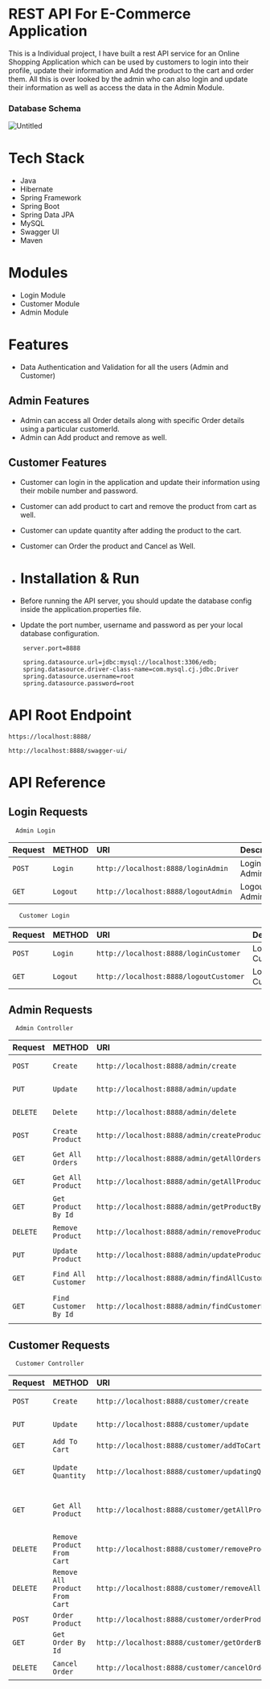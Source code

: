# REST API For E-Commerce Application
This is a Individual project, I have built a rest API service for an Online Shopping Application which can be used by customers to login into their profile, update their information and Add the product to the cart and order them. All this is over looked by the admin who can also login and update their information as well as access the data in the Admin Module. 

### Database Schema
![Untitled](https://user-images.githubusercontent.com/54835356/205990063-0019a1a9-434c-4b1a-8e43-bbfd83f3aa8c.png)

# Tech Stack
- Java
- Hibernate
- Spring Framework
- Spring Boot
- Spring Data JPA
- MySQL
- Swagger UI
- Maven

# Modules

- Login Module
- Customer Module
- Admin Module

# Features

- Data Authentication and Validation for all the users (Admin and Customer)

## Admin Features
- Admin can access all Order details along with specific Order details using a particular customerId.
- Admin can Add product and remove as well.


## Customer Features
- Customer can login in the application and update their information using their mobile number and password.
- Customer can add product to cart and remove the product from cart as well.
- Customer can update quantity after adding the product to the cart.
- Customer can Order the product and Cancel as Well.



- # Installation & Run
 - Before running the API server, you should update the database config inside the application.properties file.
- Update the port number, username and password as per your local database configuration.

```
    server.port=8888

    spring.datasource.url=jdbc:mysql://localhost:3306/edb;
    spring.datasource.driver-class-name=com.mysql.cj.jdbc.Driver
    spring.datasource.username=root
    spring.datasource.password=root
```

# API Root Endpoint
```
https://localhost:8888/
```
```
http://localhost:8888/swagger-ui/
```
# API Reference


## Login Requests

```http
  Admin Login
```
| Request | METHOD     |  URI | Description                |
| :-------- | :------- | :----- | :------------------------- |
| `POST` | `Login` | `http://localhost:8888/loginAdmin` | Login Admin |
| `GET` | `Logout` | `http://localhost:8888/logoutAdmin` | Logout Admin |

```http
   Customer Login
```
| Request | METHOD     |  URI | Description                |
| :-------- | :------- | :----- | :------------------------- |
| `POST` | `Login` | `http://localhost:8888/loginCustomer` | Login Customer |
| `GET` | `Logout` | `http://localhost:8888/logoutCustomer` | Logout Customer |


## Admin Requests

```http
  Admin Controller
```

| Request | METHOD     |  URI | Description                |
| :-------- | :------- | :----- | :------------------------- |
| `POST` | `Create` | `http://localhost:8888/admin/create` | Create Admin |
| `PUT` | `Update` | `http://localhost:8888/admin/update` | Update Admin |
| `DELETE` | `Delete` | `http://localhost:8888/admin/delete` | Delete Admin |
| `POST` | `Create Product` | `http://localhost:8888/admin/createProduct` | Create Product |
| `GET` | `Get All Orders` | `http://localhost:8888/admin/getAllOrders` | Get All Orders |
| `GET` | `Get All Product` | `http://localhost:8888/admin/getAllProduct` | Get All Product |
| `GET` | `Get Product By Id` | `http://localhost:8888/admin/getProductById` | Get Product By Id |
| `DELETE` | `Remove Product` | `http://localhost:8888/admin/removeProduct` | Remove Product |
| `PUT` | `Update Product` | `http://localhost:8888/admin/updateProduct` | Update Product |
| `GET` | `Find All Customer` | `http://localhost:8888/admin/findAllCustomer` | Find All Customer |
| `GET` | `Find Customer By Id` | `http://localhost:8888/admin/findCustomerById` | Find Customer By Id |

## Customer Requests

```http
  Customer Controller
```

| Request | METHOD     |  URI | Description                |
| :-------- | :------- | :----- | :------------------------- |
| `POST` | `Create` | `http://localhost:8888/customer/create` | Create Customer |
| `PUT` | `Update` | `http://localhost:8888/customer/update` | Update Customer |
| `GET` | `Add To Cart` | `http://localhost:8888/customer/addToCart` | Add To Cart |
| `GET` | `Update Quantity` | `http://localhost:8888/customer/updatingQuantity` | Update Quantity Of Product |
| `GET` | `Get All Product` | `http://localhost:8888/customer/getAllProductAddedInCart` | Get All Product Added In Cart |
| `DELETE` | `Remove Product From Cart` | `http://localhost:8888/customer/removeProductFromCart` | Remove Product From Cart |
| `DELETE` | `Remove All Product From Cart` | `http://localhost:8888/customer/removeAllProductfromCart` | Remove All Product From Cart |
| `POST` | `Order Product` | `http://localhost:8888/customer/orderProduct` | Order |
| `GET` | `Get Order By Id` | `http://localhost:8888/customer/getOrderById` | Get Order By Id |
| `DELETE` | `Cancel Order` | `http://localhost:8888/customer/cancelOrder` | Cancel Order |







